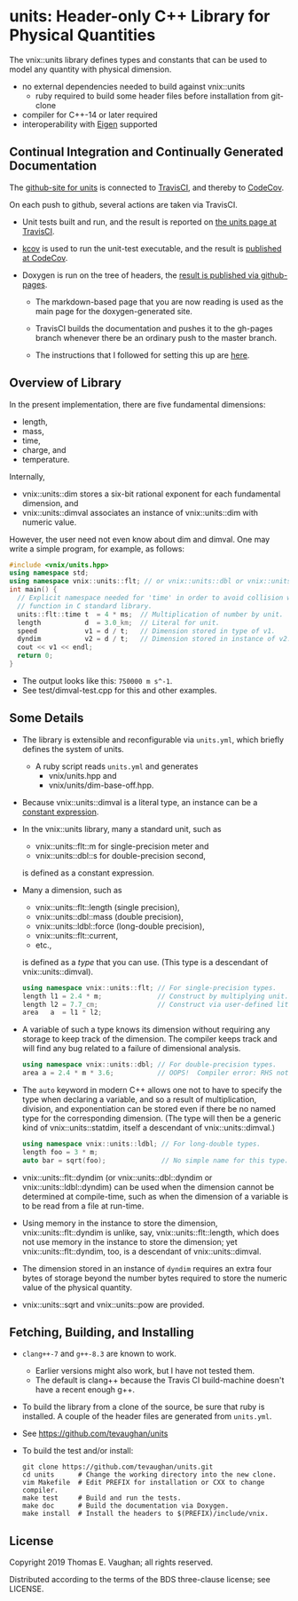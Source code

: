 # units: Header-only C++ Library for Physical Quantities

The vnix::units library defines types and constants that can be used to model
any quantity with physical dimension.

- no external dependencies needed to build against vnix::units
    - ruby required to build some header files before installation from
      git-clone
- compiler for C++-14 or later required
- interoperability with [Eigen](http://eigen.tuxfamily.org/) supported


## Continual Integration and Continually Generated Documentation

The [github-site for units](https://github.com/tevaughan/units) is connected to
[TravisCI](https://travis-ci.org), and thereby to
[CodeCov](https://codecov.io).

On each push to github, several actions are taken via TravisCI.

- Unit tests built and run, and the result is reported on
  [the units page at TravisCI](https://travis-ci.org/tevaughan/units).

- [kcov](https://github.com/SimonKagstrom/kcov) is used to run the unit-test
  executable, and the result is
  [published at CodeCov](https://codecov.io/gh/tevaughan/units).

- Doxygen is run on the tree of headers, the
  [result is published via github-pages](https://tevaughan.github.io/units/).

    - The markdown-based page that you are now reading is used as the main page
      for the doxygen-generated site.

    - TravisCI builds the documentation and pushes it to the gh-pages branch
      whenever there be an ordinary push to the master branch.

    - The instructions that I followed for setting this up are
      [here](https://github.com/EmaroLab/docs/wiki/Automatic-deployment-Doxygen-documentation).


## Overview of Library

In the present implementation, there are five fundamental dimensions:

- length,
- mass,
- time,
- charge, and
- temperature.

Internally,

- vnix::units::dim stores a six-bit rational exponent for each fundamental
  dimension, and
- vnix::units::dimval associates an instance of vnix::units::dim with numeric
  value.

However, the user need not even know about dim and dimval.
One may write a simple program, for example, as follows:
```cpp
#include <vnix/units.hpp>
using namespace std;
using namespace vnix::units::flt; // or vnix::units::dbl or vnix::units::ldbl
int main() {
  // Explicit namespace needed for 'time' in order to avoid collision with
  // function in C standard library.
  units::flt::time t  = 4 * ms;  // Multiplication of number by unit.
  length           d  = 3.0_km;  // Literal for unit.
  speed            v1 = d / t;   // Dimension stored in type of v1.
  dyndim           v2 = d / t;   // Dimension stored in instance of v2.
  cout << v1 << endl;
  return 0;
}
```
- The output looks like this: `750000 m s^-1`.
- See  test/dimval-test.cpp  for this and other examples.


## Some Details

- The library is extensible and reconfigurable via `units.yml`, which briefly
  defines the system of units.
    - A ruby script reads `units.yml` and generates
        - vnix/units.hpp and
        - vnix/units/dim-base-off.hpp.

- Because vnix::units::dimval is a literal type, an instance can be a [constant
  expression](https://en.cppreference.com/w/cpp/language/constant_expression).

- In the vnix::units library, many a standard unit, such as

    - vnix::units::flt::m for single-precision meter and
    - vnix::units::dbl::s for double-precision second,

  is defined as a constant expression.

- Many a dimension, such as

    - vnix::units::flt::length  (single precision),
    - vnix::units::dbl::mass  (double precision),
    - vnix::units::ldbl::force  (long-double precision),
    - vnix::units::flt::current,
    - etc.,

  is defined as a *type* that you can use.  (This type is a descendant of
  vnix::units::dimval).
  ```cpp
  using namespace vnix::units::flt; // For single-precision types.
  length l1 = 2.4 * m;              // Construct by multiplying unit.
  length l2 = 7.7_cm;               // Construct via user-defined literal.
  area   a  = l1 * l2;
  ```

- A variable of such a type knows its dimension without requiring any storage
  to keep track of the dimension.  The compiler keeps track and will find any
  bug related to a failure of dimensional analysis.
  ```cpp
  using namespace vnix::units::dbl; // For double-precision types.
  area a = 2.4 * m * 3.6;           // OOPS!  Compiler error: RHS not area!
  ```

- The `auto` keyword in modern C++ allows one not to have to specify the type
  when declaring a variable, and so a result of multiplication, division, and
  exponentiation can be stored even if there be no named type for the
  corresponding dimension.  (The type will then be a generic kind of
  vnix::units::statdim, itself a descendant of vnix::units::dimval.)
  ```cpp
  using namespace vnix::units::ldbl; // For long-double types.
  length foo = 3 * m;
  auto bar = sqrt(foo);              // No simple name for this type.
  ```

- vnix::units::flt::dyndim (or vnix::units::dbl::dyndim or
  vnix::units::ldbl::dyndim) can be used when the dimension cannot be
  determined at compile-time, such as when the dimension of a variable is to be
  read from a file at run-time.

- Using memory in the instance to store the dimension, vnix::units::flt::dyndim
  is unlike, say, vnix::units::flt::length, which does not use memory in the
  instance to store the dimension; yet vnix::units::flt::dyndim, too, is a
  descendant of vnix::units::dimval.

- The dimension stored in an instance of `dyndim` requires an extra four bytes
  of storage beyond the number bytes required to store the numeric value of the
  physical quantity.

- vnix::units::sqrt and vnix::units::pow are provided.


## Fetching, Building, and Installing

- `clang++-7` and `g++-8.3` are known to work.
    - Earlier versions might also work, but I have not tested them.
    - The default is clang++ because the Travis CI build-machine doesn't have a
      recent enough g++.

- To build the library from a clone of the source, be sure that ruby is
  installed.  A couple of the header files are generated from `units.yml`.

- See https://github.com/tevaughan/units

- To build the test and/or install:

  ```
  git clone https://github.com/tevaughan/units.git
  cd units      # Change the working directory into the new clone.
  vim Makefile  # Edit PREFIX for installation or CXX to change compiler.
  make test     # Build and run the tests.
  make doc      # Build the documentation via Doxygen.
  make install  # Install the headers to $(PREFIX)/include/vnix.
  ```


## License

Copyright 2019 Thomas E. Vaughan; all rights reserved.

Distributed according to the terms of the BDS three-clause license; see
LICENSE.
